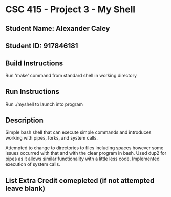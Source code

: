 # CSC 415 - Project 3 - My Shell

## Student Name: Alexander Caley

## Student ID: 917846181

## Build Instructions
Run 'make' command from standard shell in working directory

## Run Instructions
Run ./myshell to launch into program

## Description
Simple bash shell that can execute simple commands and introduces working with pipes, forks, and system calls.

Attempted to change to directories to files including spaces however some issues occurred with that and with the clear program in bash. Used dup2 for pipes as it allows similar functionality with a little less code. Implemented execution of system calls.

## List Extra Credit comepleted (if not attempted leave blank)
